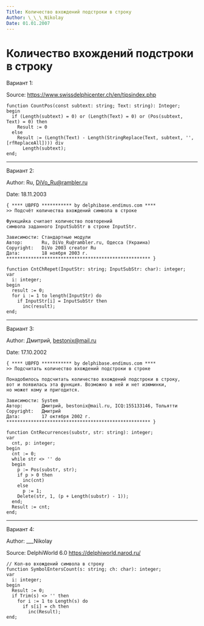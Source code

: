 ```yaml
---
Title: Количество вхождений подстроки в строку
Author: \_\_\_Nikolay
Date: 01.01.2007
---
```



Количество вхождений подстроки в строку
=======================================

Вариант 1:

Source: <https://www.swissdelphicenter.ch/en/tipsindex.php>

    function CountPos(const subtext: string; Text: string): Integer;
    begin
      if (Length(subtext) = 0) or (Length(Text) = 0) or (Pos(subtext, Text) = 0) then
        Result := 0
      else
        Result := (Length(Text) - Length(StringReplace(Text, subtext, '', [rfReplaceAll]))) div
          Length(subtext);
    end;

------------------------------------------------------------------------

Вариант 2:

Author: Ru, DiVo_Ru@rambler.ru

Date: 18.11.2003

    { **** UBPFD *********** by delphibase.endimus.com ****
    >> Подсчёт количества вхождений символа в строке
     
    Функцийка считает количество повторений
    символа заданного InputSubStr в строке InputStr.
     
    Зависимости: Стандартные модули
    Автор:       Ru, DiVo_Ru@rambler.ru, Одесса (Украина)
    Copyright:   DiVo 2003 creator Ru
    Дата:        18 ноября 2003 г.
    ***************************************************** }
     
    function CntChRepet(InputStr: string; InputSubStr: char): integer;
    var
      i: integer;
    begin
      result := 0;
      for i := 1 to length(InputStr) do
        if InputStr[i] = InputSubStr then
          inc(result);
    end;

------------------------------------------------------------------------

Вариант 3:

Author: Дмитрий, bestonix@mail.ru

Date: 17.10.2002

    { **** UBPFD *********** by delphibase.endimus.com ****
    >> Подсчитать количество вхождений подстроки в строке
     
    Понадобилось подсчитать количество вхождений подстроки в строку,
    вот и появилась эта функция. Возможно в ней и нет изюминки,
    но может кому и пригодится.
     
    Зависимости: System
    Автор:       Дмитрий, bestonix@mail.ru, ICQ:155133146, Тольятти
    Copyright:   Дмитрий
    Дата:        17 октября 2002 г.
    ***************************************************** }
     
    function CntRecurrences(substr, str: string): integer;
    var
      cnt, p: integer;
    begin
      cnt := 0;
      while str <> '' do
      begin
        p := Pos(substr, str);
        if p > 0 then
          inc(cnt)
        else
          p := 1;
        Delete(str, 1, (p + Length(substr) - 1));
      end;
      Result := cnt;
    end;

------------------------------------------------------------------------

Вариант 4:

Author: \_\_\_Nikolay

Source: DelphiWorld 6.0 <https://delphiworld.narod.ru/>

    // Кол-во вхождений символа в строку
    function SymbolEntersCount(s: string; ch: char): integer;
    var
      i: integer;
    begin
      Result := 0;
      if Trim(s) <> '' then
        for i := 1 to Length(s) do
          if s[i] = ch then
            inc(Result);
    end;

